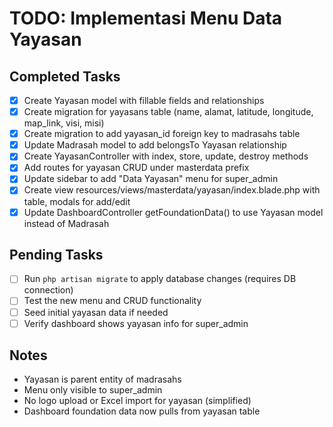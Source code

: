 # TODO: Implementasi Menu Data Yayasan

## Completed Tasks
- [x] Create Yayasan model with fillable fields and relationships
- [x] Create migration for yayasans table (name, alamat, latitude, longitude, map_link, visi, misi)
- [x] Create migration to add yayasan_id foreign key to madrasahs table
- [x] Update Madrasah model to add belongsTo Yayasan relationship
- [x] Create YayasanController with index, store, update, destroy methods
- [x] Add routes for yayasan CRUD under masterdata prefix
- [x] Update sidebar to add "Data Yayasan" menu for super_admin
- [x] Create view resources/views/masterdata/yayasan/index.blade.php with table, modals for add/edit
- [x] Update DashboardController getFoundationData() to use Yayasan model instead of Madrasah

## Pending Tasks
- [ ] Run `php artisan migrate` to apply database changes (requires DB connection)
- [ ] Test the new menu and CRUD functionality
- [ ] Seed initial yayasan data if needed
- [ ] Verify dashboard shows yayasan info for super_admin

## Notes
- Yayasan is parent entity of madrasahs
- Menu only visible to super_admin
- No logo upload or Excel import for yayasan (simplified)
- Dashboard foundation data now pulls from yayasan table
